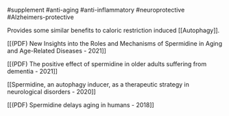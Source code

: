 #supplement #anti-aging #anti-inflammatory #neuroprotective #Alzheimers-protective 

Provides some similar benefits to caloric restriction induced [[Autophagy]].

[[(PDF) New Insights into the Roles and Mechanisms of Spermidine in Aging and Age-Related Diseases - 2021]]

[[(PDF) The positive effect of spermidine in older adults suffering from dementia - 2021]]

[[Spermidine, an autophagy inducer, as a therapeutic strategy in neurological disorders - 2020]]

[[(PDF) Spermidine delays aging in humans - 2018]]